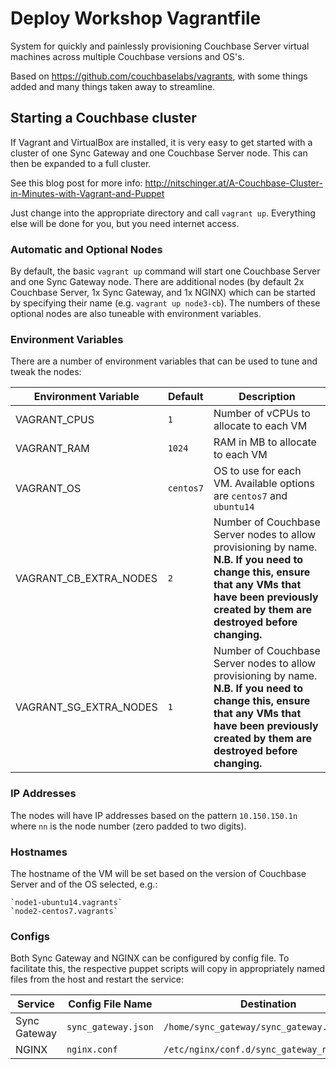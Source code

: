 # Deploy Workshop Vagrantfile

System for quickly and painlessly provisioning Couchbase Server virtual machines across multiple Couchbase versions and OS's.

Based on https://github.com/couchbaselabs/vagrants, with some things added and many things taken away to streamline.

## Starting a Couchbase cluster

If Vagrant and VirtualBox are installed, it is very easy to get started with a cluster of one Sync Gateway and one Couchbase Server node. This can then be expanded to a full cluster.

See this blog post for more info: http://nitschinger.at/A-Couchbase-Cluster-in-Minutes-with-Vagrant-and-Puppet

Just change into the appropriate directory and call `vagrant up`. Everything else will be done for you, but you need
internet access.

### Automatic and Optional Nodes

By default, the basic `vagrant up` command will start one Couchbase Server and one Sync Gateway node. There are additional nodes (by default 2x Couchbase Server, 1x Sync Gateway, and 1x NGINX) which can be started by specifying their name (e.g. `vagrant up node3-cb`). The numbers of these optional nodes are also tuneable with environment variables.

### Environment Variables

There are a number of environment variables that can be used to tune and tweak the nodes:

|Environment Variable  |Default   |Description|
|----------------------|----------|-----------|
|VAGRANT_CPUS          |`1`       |Number of vCPUs to allocate to each VM|
|VAGRANT_RAM           |`1024`    |RAM in MB to allocate to each VM|
|VAGRANT_OS            |`centos7` |OS to use for each VM. Available options are `centos7` and `ubuntu14`|
|VAGRANT_CB_EXTRA_NODES|`2`         |Number of Couchbase Server nodes to allow provisioning by name. **N.B. If you need to change this, ensure that any VMs that have been previously created by them are destroyed before changing.**|
|VAGRANT_SG_EXTRA_NODES|`1`         |Number of Couchbase Server nodes to allow provisioning by name. **N.B. If you need to change this, ensure that any VMs that have been previously created by them are destroyed before changing.**|


### IP Addresses

The nodes will have IP addresses based on the pattern `10.150.150.1n` where `nn` is the node number (zero padded to two digits).

### Hostnames

The hostname of the VM will be set based on the version of Couchbase Server and of the OS selected, e.g.:

    `node1-ubuntu14.vagrants`
    `node2-centos7.vagrants`

### Configs

Both Sync Gateway and NGINX can be configured by config file. To facilitate this, the respective puppet scripts will copy in appropriately named files from the host and restart the service:

|Service     |Config File Name   |Destination|
|------------|-------------------|-----------|
|Sync Gateway|`sync_gateway.json`|`/home/sync_gateway/sync_gateway.json`|
|NGINX       |`nginx.conf`       |`/etc/nginx/conf.d/sync_gateway_nginx.conf`|